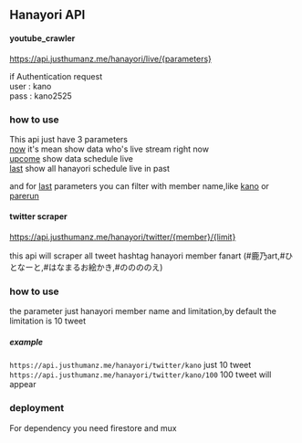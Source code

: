 ## Hanayori API

#### youtube_crawler
https://api.justhumanz.me/hanayori/live/{parameters}

if Authentication request  
user : kano  
pass : kano2525

### how to use
This api just have 3 parameters  
[now](https://api.justhumanz.me/hanayori/live/now) it's mean show data who's live stream right now  
[upcome](https://api.justhumanz.me/hanayori/live/upcome) show data schedule live  
[last](https://api.justhumanz.me/hanayori/live/last) show all hanayori schedule live in past

and for [last](https://api.justhumanz.me/hanayori/live/last) parameters you can filter with member name,like [kano](https://api.justhumanz.me/hanayori/live/last/kano) or [parerun](https://api.justhumanz.me/hanayori/live/last/parerun)

#### twitter scraper
https://api.justhumanz.me/hanayori/twitter/{member}/{limit}  

this api will scraper all tweet hashtag hanayori member fanart (#鹿乃art,#ひとなーと,#はなまるお絵かき,#ののののえ)

### how to use
the parameter just hanayori member name and limitation,by default the limitation is 10 tweet  

##### example
```https://api.justhumanz.me/hanayori/twitter/kano```  just 10 tweet  
```https://api.justhumanz.me/hanayori/twitter/kano/100``` 100 tweet will appear

### deployment
For dependency you need firestore and mux

